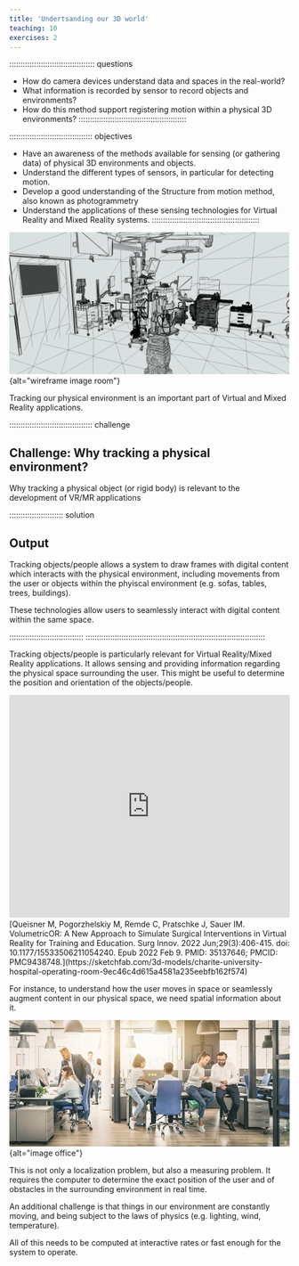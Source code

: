 ```yaml
---
title: 'Undertsanding our 3D world'
teaching: 10
exercises: 2
---
```



:::::::::::::::::::::::::::::::::::::: questions 

- How do camera devices understand data and spaces in the real-world?
- What information is recorded by sensor to record objects and environments?
- How do this method support registering motion within a
physical 3D environments?
::::::::::::::::::::::::::::::::::::::::::::::::


::::::::::::::::::::::::::::::::::::: objectives


- Have an awareness of the methods available 
for sensing (or gathering data) of physical 3D environments and objects.
- Understand the different types of sensors, in particular
for detecting motion.
- Develop a good understanding of the Structure from motion method, also known as photogrammetry
- Understand the applications of these sensing technologies for Virtual Reality and 
Mixed Reality systems.
::::::::::::::::::::::::::::::::::::::::::::::::

![Charité University Hospital - Operating Room &copy; Queisner M, Pogorzhelskiy M, Remde C, Pratschke J, Sauer IM. from [Sketchfab](https://sketchfab.com/3d-models/charite-university-hospital-operating-room-9ec46c4d615a4581a235eebfb162f574)](fig/room-wireframe.png){alt="wireframe image room"}

Tracking our physical environment is an important part of Virtual and Mixed Reality applications.


::::::::::::::::::::::::::::::::::::: challenge 

## Challenge: Why tracking a physical environment?

Why tracking a physical object (or rigid body) is relevant to 
the development of VR/MR applications



:::::::::::::::::::::::: solution 

## Output
 
Tracking objects/people allows a system to draw frames with digital content
which interacts with the physical environment, including movements from the user
or objects within the phyiscal environment (e.g. sofas, tables, trees, buildings).

These technologies allow users to seamlessly
interact with digital content within the same space.



:::::::::::::::::::::::::::::::::
::::::::::::::::::::::::::::::::::::::::::::::::::::::::::::::::::::::::::::::::


Tracking objects/people is particularly relevant for Virtual Reality/Mixed Reality applications. 
It allows
sensing and providing information regarding the physical space surrounding the user.
This might be useful to determine the position and orientation of the objects/people.

<iframe title="Charité University Hospital - Operating Room" frameborder="0" allowfullscreen mozallowfullscreen="true" 
webkitallowfullscreen="true" allow="autoplay; 
fullscreen; xr-spatial-tracking" xr-spatial-tracking
width = 100%;
height = 400px;
execution-while-out-of-viewport execution-while-not-rendered web-share src="https://sketchfab.com/models/9ec46c4d615a4581a235eebfb162f574/embed"> </iframe>
[Queisner M, Pogorzhelskiy M, Remde C, Pratschke J, Sauer IM. VolumetricOR: A New Approach to Simulate Surgical Interventions in Virtual Reality for Training and Education. Surg Innov. 2022 Jun;29(3):406-415. doi: 10.1177/15533506211054240. Epub 2022 Feb 9. PMID: 35137646; PMCID: PMC9438748.](https://sketchfab.com/3d-models/charite-university-hospital-operating-room-9ec46c4d615a4581a235eebfb162f574)

For instance, to understand how the user moves in space or 
seamlessly augment content in our physical space, 
we need spatial information
about it.

![&copy; REDPIXEL from AdobeStock](fig/AdobeStock_250036555.jpeg){alt="image office"}


This is not only a localization problem, but also a measuring problem. 
It requires the computer to 
determine the exact position of the user and of 
obstacles in the surrounding environment in real time.


An additional challenge is that things in our environment are constantly
moving, and being subject to the laws of physics (e.g. lighting, wind, temperature).


All of this needs to be computed at interactive rates or fast enough
for the system to operate.
